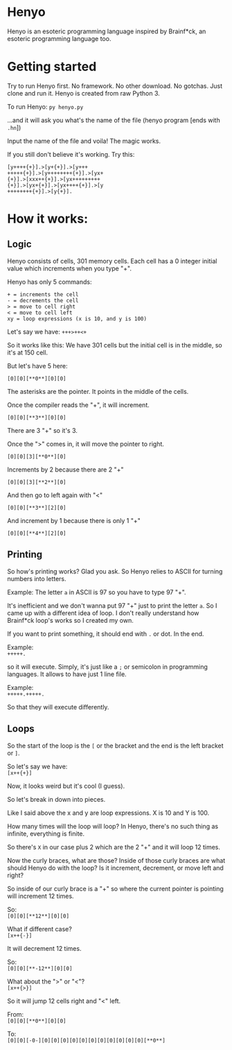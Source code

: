 # Henyo
Henyo is an esoteric programming language inspired by Brainf*ck, an esoteric programming language too.

# Getting started
Try to run Henyo first. No framework. No other download. No gotchas. Just clone and run it. Henyo is created from raw Python 3.

To run Henyo:
`py henyo.py`

...and it will ask you what's the name of the file (henyo program [ends with `.hn`])

Input the name of the file and voila! The magic works.

If you still don't believe it's working. Try this:
```
[y++++{+}].>[y+{+}].>[y+++
+++++{+}].>[y++++++++{+}].>[yx+
{+}].>[xxx++{+}].>[yx+++++++++
{+}].>[yx+{+}].>[yx++++{+}].>[y
++++++++{+}].>[y{+}].
```

# How it works:
## Logic
Henyo consists of cells, 301 memory cells. Each cell has a 0 integer initial value which increments when you type "+".

Henyo has only 5 commands:
```
+ = increments the cell
- = decrements the cell
> = move to cell right
< = move to cell left
xy = loop expressions (x is 10, and y is 100)
```

Let's say we have:
`+++>++<+`

So it works like this:
We have 301 cells but the initial cell is in the middle, so it's at 150 cell.

But let's have 5 here:

`[0][0][**0**][0][0]`

The asterisks are the pointer. It points in the middle of the cells.

Once the compiler reads the "+", it will increment.

`[0][0][**3**][0][0]`

There are 3 "+" so it's 3.

Once the ">" comes in, it will move the pointer to right.

`[0][0][3][**0**][0]`

Increments by 2 because there are 2 "+"

`[0][0][3][**2**][0]`

And then go to left again with "<"

`[0][0][**3**][2][0]`

And increment by 1 because there is only 1 "+"

`[0][0][**4**][2][0]`

## Printing
So how's printing works? Glad you ask. So Henyo relies to ASCII for turning numbers into letters.

Example: The letter `a` in ASCII is 97 so you have to type 97 "+".

It's inefficient and we don't wanna put 97 "+" just to print the letter `a`. So I came up with a different idea of loop. I don't really understand how Brainf*ck loop's works so I created my own.

If you want to print something, it should end with `.` or dot. In the end.

Example:\
`+++++.`

so it will execute. Simply, it's just like a `;` or semicolon in programming languages. It allows to have just 1 line file.

Example:\
`+++++.+++++.`

So that they will execute differently.

## Loops
So the start of the loop is the `[` or the bracket and the end is the left bracket or `]`.

So let's say we have:\
`[x++{+}]`

Now, it looks weird but it's cool (I guess).

So let's break in down into pieces.

Like I said above the x and y are loop expressions. X is 10 and Y is 100.

How many times will the loop will loop? In Henyo, there's no such thing as infinite, everything is finite.

So there's `X` in our case plus 2 which are the 2 "+" and it will loop 12 times.

Now the curly braces, what are those? Inside of those curly braces are what should Henyo do with the loop? Is it increment, decrement, or move left and right?

So inside of our curly brace is a "+" so where the current pointer is pointing will increment 12 times.

So:\
`[0][0][**12**][0][0]`

What if different case?\
`[x++{-}]`

It will decrement 12 times.

So:\
`[0][0][**-12**][0][0]`

What about the ">" or "<"?\
`[x++{>}]`

So it will jump 12 cells right and "<" left.

From:\
`[0][0][**0**][0][0]`

To:\
`[0][0][-0-][0][0][0][0][0][0][0][0][0][0][0][**0**]`
